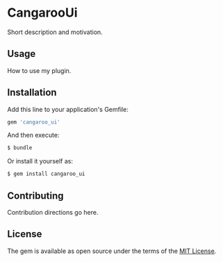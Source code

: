 # CangarooUi
Short description and motivation.

## Usage
How to use my plugin.

## Installation
Add this line to your application's Gemfile:

```ruby
gem 'cangaroo_ui'
```

And then execute:
```bash
$ bundle
```

Or install it yourself as:
```bash
$ gem install cangaroo_ui
```

## Contributing
Contribution directions go here.

## License
The gem is available as open source under the terms of the [MIT License](http://opensource.org/licenses/MIT).
